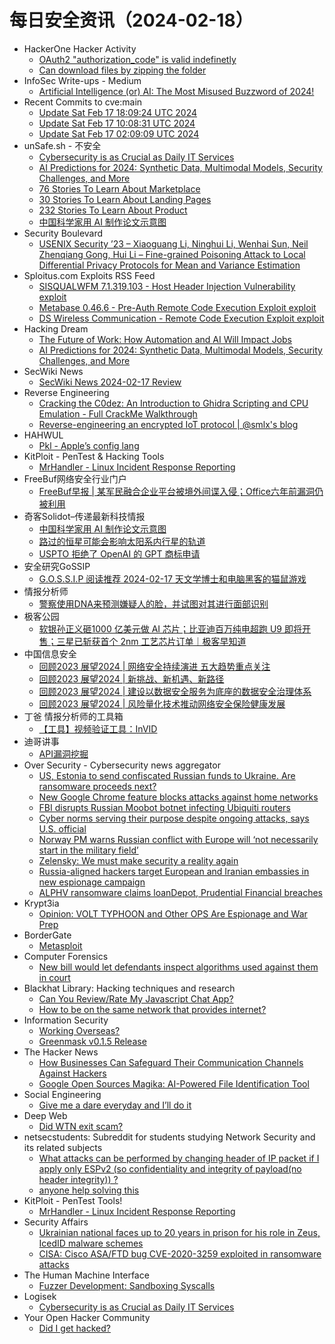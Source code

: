 # 每日安全资讯（2024-02-18）

- HackerOne Hacker Activity
  - [OAuth2 "authorization_code" is valid indefinetly](https://hackerone.com/reports/1784162)
  - [Can download files by zipping the folder](https://hackerone.com/reports/2247457)
- InfoSec Write-ups - Medium
  - [Artificial Intelligence (or) AI: The Most Misused Buzzword of 2024!](https://infosecwriteups.com/artificial-intelligence-or-ai-the-most-misused-buzzword-of-2024-5c09a8e41929?source=rss----7b722bfd1b8d---4)
- Recent Commits to cve:main
  - [Update Sat Feb 17 18:09:24 UTC 2024](https://github.com/trickest/cve/commit/140577708ed06f2bc51573c4de53757b6a4749b7)
  - [Update Sat Feb 17 10:08:31 UTC 2024](https://github.com/trickest/cve/commit/7750fc5992b157600709e070fd8a9f53f017327d)
  - [Update Sat Feb 17 02:09:09 UTC 2024](https://github.com/trickest/cve/commit/a5e800024b21a55c253a3e80bf278676603deef2)
- unSafe.sh - 不安全
  - [Cybersecurity is as Crucial as Daily IT Services](https://buaq.net/go-222696.html)
  - [AI Predictions for 2024: Synthetic Data, Multimodal Models, Security Challenges, and More](https://buaq.net/go-222692.html)
  - [76 Stories To Learn About Marketplace](https://buaq.net/go-222700.html)
  - [30 Stories To Learn About Landing Pages](https://buaq.net/go-222702.html)
  - [232 Stories To Learn About Product](https://buaq.net/go-222701.html)
  - [中国科学家用 AI 制作论文示意图](https://buaq.net/go-222693.html)
- Security Boulevard
  - [USENIX Security ’23 – Xiaoguang Li, Ninghui Li, Wenhai Sun, Neil Zhenqiang Gong, Hui Li – Fine-grained Poisoning Attack to Local Differential Privacy Protocols for Mean and Variance Estimation](https://securityboulevard.com/2024/02/usenix-security-23-xiaoguang-li-ninghui-li-wenhai-sun-neil-zhenqiang-gong-hui-li-fine-grained-poisoning-attack-to-local-differential-privacy-protocols-for-mean-and-variance-estimation/)
- Sploitus.com Exploits RSS Feed
  - [SISQUALWFM 7.1.319.103 - Host Header Injection Vulnerability exploit](https://sploitus.com/exploit?id=1337DAY-ID-39334&utm_source=rss&utm_medium=rss)
  - [Metabase 0.46.6 - Pre-Auth Remote Code Execution Exploit exploit](https://sploitus.com/exploit?id=1337DAY-ID-39335&utm_source=rss&utm_medium=rss)
  - [DS Wireless Communication - Remote Code Execution Exploit exploit](https://sploitus.com/exploit?id=1337DAY-ID-39336&utm_source=rss&utm_medium=rss)
- Hacking Dream
  - [The Future of Work: How Automation and AI Will Impact Jobs](https://www.hackingdream.net/2024/02/the-future-of-work-how-automation-and.html)
  - [AI Predictions for 2024: Synthetic Data, Multimodal Models, Security Challenges, and More](https://www.hackingdream.net/2024/02/ai-predictions-for-2024-synthetic-data.html)
- SecWiki News
  - [SecWiki News 2024-02-17 Review](http://www.sec-wiki.com/?2024-02-17)
- Reverse Engineering
  - [Cracking the C0dez: An Introduction to Ghidra Scripting and CPU Emulation - Full CrackMe Walkthrough](https://www.reddit.com/r/ReverseEngineering/comments/1atc9gn/cracking_the_c0dez_an_introduction_to_ghidra/)
  - [Reverse-engineering an encrypted IoT protocol | @smlx's blog](https://www.reddit.com/r/ReverseEngineering/comments/1asz2x7/reverseengineering_an_encrypted_iot_protocol/)
- HAHWUL
  - [Pkl - Apple’s config lang](https://www.hahwul.com/2024/02/18/pkl-apple-new-configuation-language/)
- KitPloit - PenTest &amp; Hacking Tools
  - [MrHandler - Linux Incident Response Reporting](http://www.kitploit.com/2024/02/mrhandler-linux-incident-response.html)
- FreeBuf网络安全行业门户
  - [FreeBuf早报 | 某军民融合企业平台被境外间谍入侵；Office六年前漏洞仍被利用](https://www.freebuf.com/news/391862.html)
- 奇客Solidot–传递最新科技情报
  - [中国科学家用 AI 制作论文示意图](https://www.solidot.org/story?sid=77368)
  - [路过的恒星可能会影响太阳系内行星的轨道](https://www.solidot.org/story?sid=77367)
  - [USPTO 拒绝了 OpenAI 的 GPT 商标申请](https://www.solidot.org/story?sid=77366)
- 安全研究GoSSIP
  - [G.O.S.S.I.P 阅读推荐 2024-02-17 天文学博士和电脑黑客的猫鼠游戏](https://mp.weixin.qq.com/s?__biz=Mzg5ODUxMzg0Ng==&mid=2247497290&idx=1&sn=c76796d8d2f719e7377ed9387fe69940&chksm=c063d893f7145185746b1a6b361edce287bb168b3f9d3b69538a10b42745657c632fdd10878b&scene=58&subscene=0#rd)
- 情报分析师
  - [警察使用DNA来预测嫌疑人的脸，并试图对其进行面部识别](https://mp.weixin.qq.com/s?__biz=MzA3Mjc1MTkwOA==&mid=2650546017&idx=1&sn=cc4ed931eb0fa00597559db296fb2837&chksm=8711312ab066b83c014211bb24d9becac1b34ea9389098223715b052dac53423e4f6650b535a&scene=58&subscene=0#rd)
- 极客公园
  - [软银孙正义砸1000 亿美元做 AI 芯片；比亚迪百万纯电超跑 U9 即将开售；三星已斩获首个 2nm 工艺芯片订单｜极客早知道](https://mp.weixin.qq.com/s?__biz=MTMwNDMwODQ0MQ==&mid=2653033742&idx=1&sn=aa86f6c2dd296511947c3f147fddaacf&chksm=7e5768b84920e1aeb62cda582931ad7ec30f544248dcf22c77df9767a868623e6c041f81f709&scene=58&subscene=0#rd)
- 中国信息安全
  - [回顾2023 展望2024 | 网络安全持续演进 五大趋势重点关注](https://mp.weixin.qq.com/s?__biz=MzA5MzE5MDAzOA==&mid=2664204936&idx=1&sn=0ccee25064f32ab1df9083cfa38806bf&chksm=8b598871bc2e01678f0245d83a0a1f427985c2c9e0b9a2535f6a6cb298bd20d3c1493882d4d8&scene=58&subscene=0#rd)
  - [回顾2023 展望2024 | 新挑战、新机遇、新路径](https://mp.weixin.qq.com/s?__biz=MzA5MzE5MDAzOA==&mid=2664204936&idx=2&sn=8ac08a1e957e51b594a65c616ad612b9&chksm=8b598871bc2e016782a216f18b20cac9a72ba71397cf98676b54e3d4f48606e847e5b118a3cf&scene=58&subscene=0#rd)
  - [回顾2023 展望2024 | 建设以数据安全服务为底座的数据安全治理体系](https://mp.weixin.qq.com/s?__biz=MzA5MzE5MDAzOA==&mid=2664204936&idx=3&sn=c4a3f9b6e9c1c9efd8eba10f0a67c61d&chksm=8b598871bc2e01677b1e7c3f0a5e78dbfc136d9b585fe1caa0891cd9ab64339f31d760c3eda2&scene=58&subscene=0#rd)
  - [回顾2023 展望2024 | 风险量化技术推动网络安全保险健康发展](https://mp.weixin.qq.com/s?__biz=MzA5MzE5MDAzOA==&mid=2664204936&idx=4&sn=879893165d09b3018787b0f706ce5921&chksm=8b598871bc2e0167c68daea930b0acd720aedc78d06f225192752dabe27e2ae68bdd876aaed9&scene=58&subscene=0#rd)
- 丁爸 情报分析师的工具箱
  - [【工具】视频验证工具：InVID](https://mp.weixin.qq.com/s?__biz=MzI2MTE0NTE3Mw==&mid=2651142229&idx=1&sn=89cd83105d0bb2a1524677a05f05acf6&chksm=f1af4f6fc6d8c679e0cd96b31c0e89c7ff71f6e86d2237d25ead64b7da904fa6b3dc9a79b125&scene=58&subscene=0#rd)
- 迪哥讲事
  - [API漏洞挖掘](https://mp.weixin.qq.com/s?__biz=MzIzMTIzNTM0MA==&mid=2247493570&idx=1&sn=27c75a225a6b78e63274bf8c60c6698d&chksm=e8a5eda1dfd264b71163136c96cbdcfd8ed97d1d5b471f86149806c05811ce282b197b035df4&scene=58&subscene=0#rd)
- Over Security - Cybersecurity news aggregator
  - [US, Estonia to send confiscated Russian funds to Ukraine. Are ransomware proceeds next?](https://therecord.media/us-estonia-sending-confiscated-russian-funds)
  - [New Google Chrome feature blocks attacks against home networks](https://www.bleepingcomputer.com/news/google/new-google-chrome-feature-blocks-attacks-against-home-networks/)
  - [FBI disrupts Russian Moobot botnet infecting Ubiquiti routers](https://www.bleepingcomputer.com/news/security/fbi-disrupts-russian-moobot-botnet-infecting-ubiquiti-routers/)
  - [Cyber norms serving their purpose despite ongoing attacks, says U.S. official](https://therecord.media/cyber-norms-serving-their-purpose-liesyl-franz)
  - [Norway PM warns Russian conflict with Europe will ‘not necessarily start in the military field’](https://therecord.media/norway-pm-warns-russian-conflict-with-europe-may-not-start-with-military)
  - [Zelensky: We must make security a reality again](https://therecord.media/zelensky-msc-speech-make-security-a-reality)
  - [Russia-aligned hackers target European and Iranian embassies in new espionage campaign](https://therecord.media/russia-aligned-hackers-target-european-and-iranian-embassies-cyber-espionage)
  - [ALPHV ransomware claims loanDepot, Prudential Financial breaches](https://www.bleepingcomputer.com/news/security/alphv-ransomware-claims-loandepot-prudential-financial-breaches/)
- Krypt3ia
  - [Opinion: VOLT TYPHOON and Other OPS Are Espionage and War Prep](https://krypt3ia.wordpress.com/2024/02/17/opinion-volt-typhoon-and-other-ops-are-espionage-and-war-prep/)
- BorderGate
  - [Metasploit](https://www.bordergate.co.uk/metasploit/)
- Computer Forensics
  - [New bill would let defendants inspect algorithms used against them in court](https://www.reddit.com/r/computerforensics/comments/1at1fkh/new_bill_would_let_defendants_inspect_algorithms/)
- Blackhat Library: Hacking techniques and research
  - [Can You Review/Rate My Javascript Chat App?](https://www.reddit.com/r/blackhat/comments/1atbefl/can_you_reviewrate_my_javascript_chat_app/)
  - [How to be on the same network that provides internet?](https://www.reddit.com/r/blackhat/comments/1asx7zl/how_to_be_on_the_same_network_that_provides/)
- Information Security
  - [Working Overseas?](https://www.reddit.com/r/Information_Security/comments/1at4u4r/working_overseas/)
  - [Greenmask v0.1.5 Release](https://www.reddit.com/r/Information_Security/comments/1aszv7l/greenmask_v015_release/)
- The Hacker News
  - [How Businesses Can Safeguard Their Communication Channels Against Hackers](https://thehackernews.com/2024/02/how-businesses-can-safeguard-their.html)
  - [Google Open Sources Magika: AI-Powered File Identification Tool](https://thehackernews.com/2024/02/google-open-sources-magika-ai-powered.html)
- Social Engineering
  - [Give me a dare everyday and I’ll do it](https://www.reddit.com/r/SocialEngineering/comments/1ateolo/give_me_a_dare_everyday_and_ill_do_it/)
- Deep Web
  - [Did WTN exit scam?](https://www.reddit.com/r/deepweb/comments/1at6e0p/did_wtn_exit_scam/)
- netsecstudents: Subreddit for students studying Network Security and its related subjects
  - [What attacks can be performed by changing header of IP packet if I apply only ESPv2 (so confidentiality and integrity of payload(no header integrity)) ?](https://www.reddit.com/r/netsecstudents/comments/1aszlzf/what_attacks_can_be_performed_by_changing_header/)
  - [anyone help solving this](https://www.reddit.com/r/netsecstudents/comments/1asus2j/anyone_help_solving_this/)
- KitPloit - PenTest Tools!
  - [MrHandler - Linux Incident Response Reporting](http://www.kitploit.com/2024/02/mrhandler-linux-incident-response.html)
- Security Affairs
  - [Ukrainian national faces up to 20 years in prison for his role in Zeus, IcedID malware schemes](https://securityaffairs.com/159260/cyber-crime/penchukov-zeus-icedid-malware-campaigns.html)
  - [CISA: Cisco ASA/FTD bug CVE-2020-3259 exploited in ransomware attacks](https://securityaffairs.com/159244/cyber-crime/cisa-cisco-cve-2020-3259-akira-ransomware.html)
- The Human Machine Interface
  - [Fuzzer Development: Sandboxing Syscalls](https://h0mbre.github.io/Lucid_Context_Switching/)
- Logisek
  - [Cybersecurity is as Crucial as Daily IT Services](https://logisek.com/blog/cybersecurity-is-crucial/?utm_source=rss&utm_medium=rss&utm_campaign=cybersecurity-is-crucial)
- Your Open Hacker Community
  - [Did I get hacked?](https://www.reddit.com/r/HowToHack/comments/1asq930/did_i_get_hacked/)
